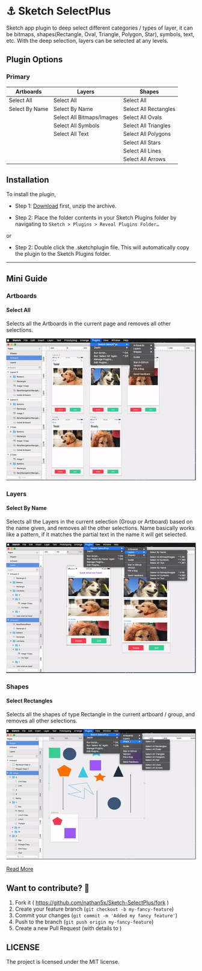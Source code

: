 # :anchor: Sketch SelectPlus

Sketch app plugin to deep select different categories / types of layer, it can be bitmaps, shapes(Rectangle, Oval, Triangle, Polygon, Star), symbols, text, etc. With the deep selection, layers can be selected at any levels. 

## Plugin Options
### Primary

| Artboards      | Layers                    | Shapes                  |
| -------------- | ------------------------- | ----------------------- |
| Select All     | Select All                | Select All              |
| Select By Name | Select By Name            | Select All Rectangles   |
|                | Select All Bitmaps/Images | Select All Ovals        |
|                | Select All Symbols        | Select All Triangles    |
|                | Select All Text           | Select All Polygons     |
|                |                           | Select All Stars        |
|                |                           | Select All Lines        |
|                |                           | Select All Arrows       |

## Installation

To install the plugin, 

* Step 1: [Download](https://github.com/nathan5x/Sketch-SelectPlus/archive/master.zip) first, unzip the archive.

* Step 2: Place the folder contents in your Sketch Plugins folder by navigating to `Sketch > Plugins > Reveal Plugins Folder…`

or

* Step 2: Double click the .sketchplugin file. This will automatically copy the plugin to the Sketch Plugins folder.

- - - - 

## Mini Guide

### Artboards

#### Select All
Selects all the Artboards in the current page and removes all other selections. 
<p align="center">
<img alt="Artboards - Select All walkthrough" src="https://github.com/nathan5x/Sketch-SelectPlus/blob/master/Guides/Artboards-SelectAll.gif"/>
</p>

### Layers

#### Select By Name
Selects all the Layers in the current selection (Group or Artboard) based on the name given, and removes all the other selections. Name basically works like a pattern, if it matches the partial text in the name it will get selected.

<p align="center">
<img alt="Layers - Select By Name walkthrough" src="https://github.com/nathan5x/Sketch-SelectPlus/blob/master/Guides/Layers-SelectByName.gif"/>
</p>

### Shapes

#### Select Rectangles
Selects all the shapes of type Rectangle in the current artboard / group, and removes all other selections. 

<p align="center">
<img alt="Shapes - Select All Rectangles" src="https://github.com/nathan5x/Sketch-SelectPlus/blob/master/Guides/Shapes-SelectRectangle.gif"/>
</p>

[Read More](https://github.com/nathan5x/Sketch-SelectPlus/blob/master/Guides/README.md)

## Want to contribute? :handshake:

1. Fork it ( https://github.com/nathan5x/Sketch-SelectPlus/fork )
2. Create your feature branch (`git checkout -b my-fancy-feature`)
3. Commit your changes (`git commit -m 'Added my fancy feature'`)
4. Push to the branch (`git push origin my-fancy-feature`)
5. Create a new Pull Request (with details to )

## LICENSE

The project is licensed under the MIT license.